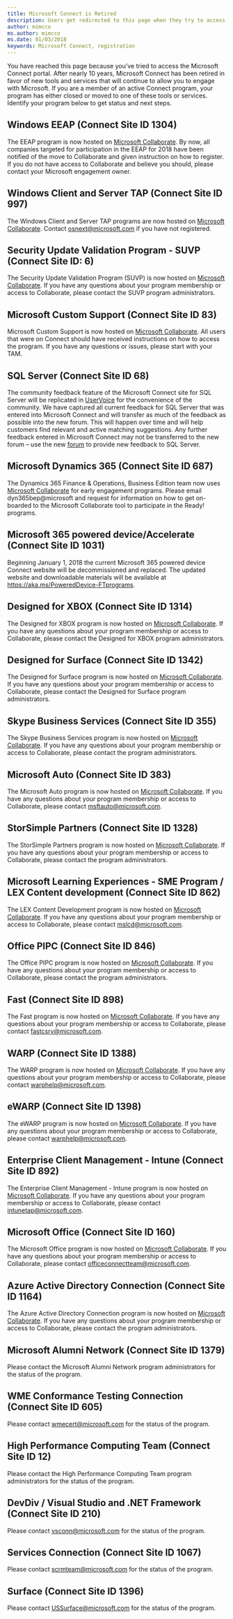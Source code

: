 ```yaml
---
title: Microsoft Connect is Retired
description: Users get redirected to this page when they try to access Microsoft Connect.
author: mimcco
ms.author: mimcco
ms.date: 01/03/2018
keywords: Microsoft Connect, registration
---
```


You have reached this page because you’ve tried to access the Microsoft Connect portal. After nearly 10 years, Microsoft Connect has been retired in favor of new tools and services that will continue to allow you to engage with Microsoft. If you are a member of an active Connect program, your program has either closed or moved to one of these tools or services. Identify your program below to get status and next steps.


## Windows EEAP (Connect Site ID 1304)
The EEAP program is now hosted on [Microsoft Collaborate](https://developer.microsoft.com/en-us/dashboard/collaborate/). By now, all companies targeted for participation in the EEAP for 2018 have been notified of the move to Collaborate and given instruction on how to register. If you do not have access to Collaborate and believe you should, please contact your Microsoft engagement owner.

## Windows Client and Server TAP (Connect Site ID 997)
The Windows Client and Server TAP programs are now hosted on [Microsoft Collaborate](https://developer.microsoft.com/en-us/dashboard/collaborate/). Contact osnext@microsoft.com if you have not registered.

## Security Update Validation Program - SUVP (Connect Site ID: 6)
The Security Update Validation Program (SUVP) is now hosted on [Microsoft Collaborate](https://developer.microsoft.com/en-us/dashboard/collaborate/). If you have any questions about your program membership or access to Collaborate, please contact the SUVP program administrators.

## Microsoft Custom Support (Connect Site ID 83)
Microsoft Custom Support is now hosted on [Microsoft Collaborate](https://developer.microsoft.com/en-us/dashboard/collaborate/). All users that were on Connect should have received instructions on how to access the program. If you have any questions or issues, please start with your TAM.

## SQL Server (Connect Site ID 68)
The community feedback feature of the Microsoft Connect site for SQL Server will be replicated in [UserVoice](https://feedback.azure.com/forums/908035-sql-server) for the convenience of the community. We have captured all current feedback for SQL Server that was entered into Microsoft Connect and will transfer as much of the feedback as possible into the new forum.  This will happen over time and will help customers find relevant and active matching suggestions.  Any further feedback entered in Microsoft Connect may not be transferred to the new forum – use the new [forum](https://feedback.azure.com/forums/908035-sql-server) to provide new feedback to SQL Server.

## Microsoft Dynamics 365 (Connect Site ID 687)
The Dynamics 365 Finance & Operations, Business Edition team now uses [Microsoft Collaborate](https://developer.microsoft.com/en-us/dashboard/collaborate/) for early engagement programs.  Please email dyn365bep@microsoft and request for information on how to get on-boarded to the Microsoft Collaborate tool to participate in the Ready! programs.

## Microsoft 365 powered device/Accelerate (Connect Site ID 1031)
Beginning January 1, 2018 the current Microsoft 365 powered device Connect website will be decommissioned and replaced.  The updated website and downloadable materials will be available at https://aka.ms/PoweredDevice-FTprograms. 

## Designed for XBOX (Connect Site ID 1314)
The Designed for XBOX program is now hosted on [Microsoft Collaborate](https://developer.microsoft.com/en-us/dashboard/collaborate/). If you have any questions about your program membership or access to Collaborate, please contact the Designed for XBOX program administrators.

## Designed for Surface (Connect Site ID 1342)
The Designed for Surface program is now hosted on [Microsoft Collaborate](https://developer.microsoft.com/en-us/dashboard/collaborate/). If you have any questions about your program membership or access to Collaborate, please contact the Designed for Surface program administrators.

## Skype Business Services (Connect Site ID 355)
The Skype Business Services program is now hosted on [Microsoft Collaborate](https://developer.microsoft.com/en-us/dashboard/collaborate/). If you have any questions about your program membership or access to Collaborate, please contact the program administrators.

## Microsoft Auto (Connect Site ID 383)
The Microsoft Auto program is now hosted on [Microsoft Collaborate](https://developer.microsoft.com/en-us/dashboard/collaborate/). If you have any questions about your program membership or access to Collaborate, please contact msftauto@microsoft.com.

## StorSimple Partners (Connect Site ID 1328)
The StorSimple Partners program is now hosted on [Microsoft Collaborate](https://developer.microsoft.com/en-us/dashboard/collaborate/). If you have any questions about your program membership or access to Collaborate, please contact the program administrators.

## Microsoft Learning Experiences - SME Program / LEX Content development (Connect Site ID 862)
The LEX Content Development program is now hosted on [Microsoft Collaborate](https://developer.microsoft.com/en-us/dashboard/collaborate/). If you have any questions about your program membership or access to Collaborate, please contact mslcd@microsoft.com.

## Office PIPC (Connect Site ID 846)
The Office PIPC program is now hosted on [Microsoft Collaborate](https://developer.microsoft.com/en-us/dashboard/collaborate/). If you have any questions about your program membership or access to Collaborate, please contact the program administrators.

## Fast (Connect Site ID 898)
The Fast program is now hosted on [Microsoft Collaborate](https://developer.microsoft.com/en-us/dashboard/collaborate/). If you have any questions about your program membership or access to Collaborate, please contact fastcsrv@microsoft.com.

## WARP (Connect Site ID 1388)
The WARP program is now hosted on [Microsoft Collaborate](https://developer.microsoft.com/en-us/dashboard/collaborate/). If you have any questions about your program membership or access to Collaborate, please contact warphelp@microsoft.com.

## eWARP (Connect Site ID 1398)
The eWARP program is now hosted on [Microsoft Collaborate](https://developer.microsoft.com/en-us/dashboard/collaborate/). If you have any questions about your program membership or access to Collaborate, please contact warphelp@microsoft.com.

## Enterprise Client Management - Intune (Connect Site ID 892)
The Enterprise Client Management - Intune program is now hosted on [Microsoft Collaborate](https://developer.microsoft.com/en-us/dashboard/collaborate/). If you have any questions about your program membership or access to Collaborate, please contact intunetap@microsoft.com.

## Microsoft Office (Connect Site ID 160)
The Microsoft Office program is now hosted on [Microsoft Collaborate](https://developer.microsoft.com/en-us/dashboard/collaborate/). If you have any questions about your program membership or access to Collaborate, please contact officeconnectteam@microsoft.com.

## Azure Active Directory Connection (Connect Site ID 1164)
The Azure Active Directory Connection program is now hosted on [Microsoft Collaborate](https://developer.microsoft.com/en-us/dashboard/collaborate/). If you have any questions about your program membership or access to Collaborate, please contact the program administrators.

## Microsoft Alumni Network (Connect Site ID 1379)
Please contact the Microsoft Alumni Network program administrators for the status of the program.

## WME Conformance Testing Connection (Connect Site ID 605)
Please contact wmecert@microsoft.com for the status of the program.

## High Performance Computing Team (Connect Site ID 12)
Please contact the High Performance Computing Team program administrators for the status of the program.

## DevDiv / Visual Studio and .NET Framework (Connect Site ID 210)
Please contact vsconn@microsoft.com for the status of the program.

## Services Connection (Connect Site ID 1067)
Please contact scrmteam@microsoft.com for the status of the program.

## Surface (Connect Site ID 1396)
Please contact USSurface@microsoft.com for the status of the program.
